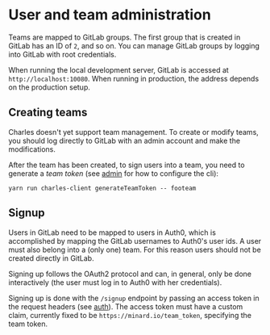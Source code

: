 
# User and team administration

Teams are mapped to GitLab groups. The first group that is created in GitLab has an ID of `2`,
and so on. You can manage GitLab groups by logging into GitLab with root credentials.

When running the local development server, GitLab is accessed at `http://localhost:10080`.
When running in production, the address depends on the production setup.

## Creating teams

Charles doesn't yet support team management. To create or modify teams, you should
log directly to GitLab with an admin account and make the modifications.

After the team has been created, to sign users into a team, you need to generate
a *team token* (see [admin](admin.md) for how to configure the cli):

```
yarn run charles-client generateTeamToken -- footeam
```

## Signup

Users in GitLab need to be mapped to users in Auth0, which is accomplished by mapping the GitLab usernames to Auth0's user ids.
A user must also belong into a (only one) team. For this reason users should not be created directly in GitLab.

Signing up follows the OAuth2 protocol and can, in general, only be done interactively (the user must log in to Auth0 with
her credentials).

Signing up is done with the `/signup` endpoint by passing an access token in the request headers (see [auth](auth.md)).
The access token must have a custom claim, currently fixed to be `https://minard.io/team_token`, specifying the team token.






